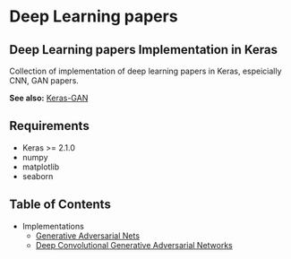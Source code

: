 # Deep Learning papers

## Deep Learning papers Implementation in Keras
Collection of implementation of deep learning papers in Keras, espeicially CNN, GAN papers.

<b>See also:</b> [Keras-GAN](https://github.com/eriklindernoren/Keras-GAN#gan)

## Requirements
- Keras >= 2.1.0
- numpy
- matplotlib
- seaborn

## Table of Contents
* Implementations
  + [Generative Adversarial Nets](GAN)
  + [Deep Convolutional Generative Adversarial Networks](DCGAN)


